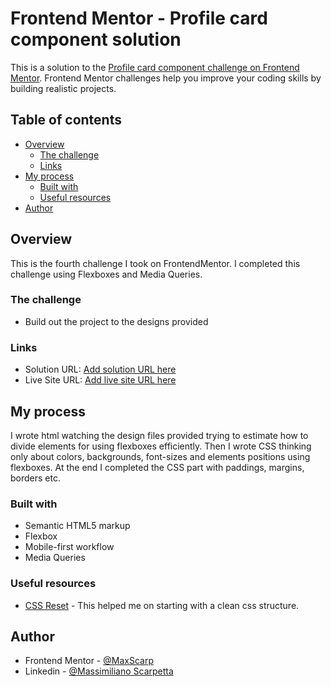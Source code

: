 # Frontend Mentor - Profile card component solution

This is a solution to the [Profile card component challenge on Frontend Mentor](https://www.frontendmentor.io/challenges/profile-card-component-cfArpWshJ). Frontend Mentor challenges help you improve your coding skills by building realistic projects. 

## Table of contents

- [Overview](#overview)
  - [The challenge](#the-challenge)
  - [Links](#links)
- [My process](#my-process)
  - [Built with](#built-with)
  - [Useful resources](#useful-resources)
- [Author](#author)

## Overview

This is the fourth challenge I took on FrontendMentor.
I completed this challenge using Flexboxes and Media Queries.

### The challenge

- Build out the project to the designs provided

### Links

- Solution URL: [Add solution URL here](https://your-solution-url.com)
- Live Site URL: [Add live site URL here](https://your-live-site-url.com)

## My process
I wrote html watching the design files provided trying to estimate how to divide elements for using flexboxes efficiently.
Then I wrote CSS thinking only about colors, backgrounds, font-sizes and elements positions using flexboxes.
At the end I completed the CSS part with paddings, margins, borders etc.

### Built with

- Semantic HTML5 markup
- Flexbox
- Mobile-first workflow
- Media Queries

### Useful resources

- [CSS Reset](https://meyerweb.com/eric/tools/css/reset/) - This helped me on starting with a clean css structure.

## Author

- Frontend Mentor - [@MaxScarp](https://www.frontendmentor.io/profile/MaxScarp)
- Linkedin - [@Massimiliano Scarpetta](https://www.linkedin.com/in/massimiliano-scarpetta-5b5780213/)